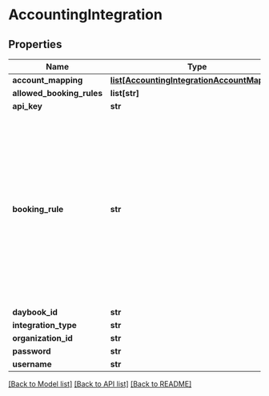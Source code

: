 # AccountingIntegration

## Properties
Name | Type | Description | Notes
------------ | ------------- | ------------- | -------------
**account_mapping** | [**list[AccountingIntegrationAccountMapping]**](AccountingIntegrationAccountMapping.md) |  | [optional] 
**allowed_booking_rules** | **list[str]** |  | [optional] 
**api_key** | **str** |  | [optional] 
**booking_rule** | **str** | Determines how to perform the booking of vouchers. If &#x60;Book&#x60;, the vouchers are booked completely. If &#x60;Daybook&#x60;, the vouchers are only put into the daybook without being booked. | [optional] 
**daybook_id** | **str** |  | [optional] 
**integration_type** | **str** |  | [optional] 
**organization_id** | **str** |  | [optional] 
**password** | **str** |  | [optional] 
**username** | **str** |  | [optional] 

[[Back to Model list]](../README.md#documentation-for-models) [[Back to API list]](../README.md#documentation-for-api-endpoints) [[Back to README]](../README.md)


